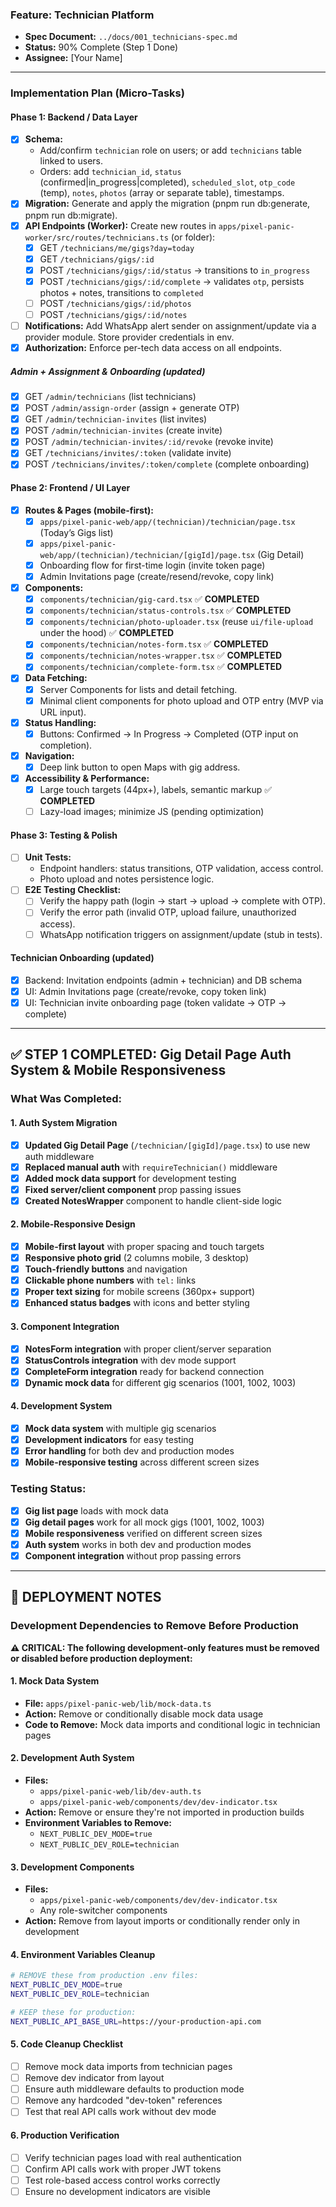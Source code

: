 ### Feature: Technician Platform

- **Spec Document:** `../docs/001_technicians-spec.md`
- **Status:** 90% Complete (Step 1 Done)
- **Assignee:** [Your Name]

---

### Implementation Plan (Micro-Tasks)

#### Phase 1: Backend / Data Layer

- [x] **Schema:**
  - Add/confirm `technician` role on users; or add `technicians` table linked to users.
  - Orders: add `technician_id`, `status` (confirmed|in_progress|completed), `scheduled_slot`, `otp_code` (temp), `notes`, `photos` (array or separate table), timestamps.
- [x] **Migration:** Generate and apply the migration (pnpm run db:generate, pnpm run db:migrate).
- [x] **API Endpoints (Worker):** Create new routes in `apps/pixel-panic-worker/src/routes/technicians.ts` (or folder):
  - [x] GET `/technicians/me/gigs?day=today`
  - [x] GET `/technicians/gigs/:id`
  - [x] POST `/technicians/gigs/:id/status` → transitions to `in_progress`
  - [x] POST `/technicians/gigs/:id/complete` → validates `otp`, persists photos + notes, transitions to `completed`
  - [ ] POST `/technicians/gigs/:id/photos`
  - [ ] POST `/technicians/gigs/:id/notes`
- [ ] **Notifications:** Add WhatsApp alert sender on assignment/update via a provider module. Store provider credentials in env.
- [x] **Authorization:** Enforce per-tech data access on all endpoints.

##### Admin + Assignment & Onboarding (updated)

- [x] GET `/admin/technicians` (list technicians)
- [x] POST `/admin/assign-order` (assign + generate OTP)
- [x] GET `/admin/technician-invites` (list invites)
- [x] POST `/admin/technician-invites` (create invite)
- [x] POST `/admin/technician-invites/:id/revoke` (revoke invite)
- [x] GET `/technicians/invites/:token` (validate invite)
- [x] POST `/technicians/invites/:token/complete` (complete onboarding)

#### Phase 2: Frontend / UI Layer

- [x] **Routes & Pages (mobile-first):**
  - [x] `apps/pixel-panic-web/app/(technician)/technician/page.tsx` (Today’s Gigs list)
  - [x] `apps/pixel-panic-web/app/(technician)/technician/[gigId]/page.tsx` (Gig Detail)
  - [x] Onboarding flow for first-time login (invite token page)
  - [x] Admin Invitations page (create/resend/revoke, copy link)
- [x] **Components:**
  - [x] `components/technician/gig-card.tsx` ✅ **COMPLETED**
  - [x] `components/technician/status-controls.tsx` ✅ **COMPLETED**
  - [x] `components/technician/photo-uploader.tsx` (reuse `ui/file-upload` under the hood) ✅ **COMPLETED**
  - [x] `components/technician/notes-form.tsx` ✅ **COMPLETED**
  - [x] `components/technician/notes-wrapper.tsx` ✅ **COMPLETED**
  - [x] `components/technician/complete-form.tsx` ✅ **COMPLETED**
- [x] **Data Fetching:**
  - [x] Server Components for lists and detail fetching.
  - [x] Minimal client components for photo upload and OTP entry (MVP via URL input).
- [x] **Status Handling:**
  - [x] Buttons: Confirmed → In Progress → Completed (OTP input on completion).
- [x] **Navigation:**
  - [x] Deep link button to open Maps with gig address.
- [x] **Accessibility & Performance:**
  - [x] Large touch targets (44px+), labels, semantic markup ✅ **COMPLETED**
  - [ ] Lazy-load images; minimize JS (pending optimization)

#### Phase 3: Testing & Polish

- [ ] **Unit Tests:**
  - Endpoint handlers: status transitions, OTP validation, access control.
  - Photo upload and notes persistence logic.
- [ ] **E2E Testing Checklist:**
  - [ ] Verify the happy path (login → start → upload → complete with OTP).
  - [ ] Verify the error path (invalid OTP, upload failure, unauthorized access).
  - [ ] WhatsApp notification triggers on assignment/update (stub in tests).

#### Technician Onboarding (updated)

- [x] Backend: Invitation endpoints (admin + technician) and DB schema
- [x] UI: Admin Invitations page (create/revoke, copy token link)
- [x] UI: Technician invite onboarding page (token validate → OTP → complete)

---

## ✅ **STEP 1 COMPLETED: Gig Detail Page Auth System & Mobile Responsiveness**

### **What Was Completed:**

#### **1. Auth System Migration**

- [x] **Updated Gig Detail Page** (`/technician/[gigId]/page.tsx`) to use new auth middleware
- [x] **Replaced manual auth** with `requireTechnician()` middleware
- [x] **Added mock data support** for development testing
- [x] **Fixed server/client component** prop passing issues
- [x] **Created NotesWrapper** component to handle client-side logic

#### **2. Mobile-Responsive Design**

- [x] **Mobile-first layout** with proper spacing and touch targets
- [x] **Responsive photo grid** (2 columns mobile, 3 desktop)
- [x] **Touch-friendly buttons** and navigation
- [x] **Clickable phone numbers** with `tel:` links
- [x] **Proper text sizing** for mobile screens (360px+ support)
- [x] **Enhanced status badges** with icons and better styling

#### **3. Component Integration**

- [x] **NotesForm integration** with proper client/server separation
- [x] **StatusControls integration** with dev mode support
- [x] **CompleteForm integration** ready for backend connection
- [x] **Dynamic mock data** for different gig scenarios (1001, 1002, 1003)

#### **4. Development System**

- [x] **Mock data system** with multiple gig scenarios
- [x] **Development indicators** for easy testing
- [x] **Error handling** for both dev and production modes
- [x] **Mobile-responsive testing** across different screen sizes

### **Testing Status:**

- [x] **Gig list page** loads with mock data
- [x] **Gig detail pages** work for all mock gigs (1001, 1002, 1003)
- [x] **Mobile responsiveness** verified on different screen sizes
- [x] **Auth system** works in both dev and production modes
- [x] **Component integration** without prop passing errors

---

## 🚀 **DEPLOYMENT NOTES**

### **Development Dependencies to Remove Before Production**

**⚠️ CRITICAL: The following development-only features must be removed or disabled before production deployment:**

#### **1. Mock Data System**

- **File:** `apps/pixel-panic-web/lib/mock-data.ts`
- **Action:** Remove or conditionally disable mock data usage
- **Code to Remove:** Mock data imports and conditional logic in technician pages

#### **2. Development Auth System**

- **Files:**
  - `apps/pixel-panic-web/lib/dev-auth.ts`
  - `apps/pixel-panic-web/components/dev/dev-indicator.tsx`
- **Action:** Remove or ensure they're not imported in production builds
- **Environment Variables to Remove:**
  - `NEXT_PUBLIC_DEV_MODE=true`
  - `NEXT_PUBLIC_DEV_ROLE=technician`

#### **3. Development Components**

- **Files:**
  - `apps/pixel-panic-web/components/dev/dev-indicator.tsx`
  - Any role-switcher components
- **Action:** Remove from layout imports or conditionally render only in development

#### **4. Environment Variables Cleanup**

```bash
# REMOVE these from production .env files:
NEXT_PUBLIC_DEV_MODE=true
NEXT_PUBLIC_DEV_ROLE=technician

# KEEP these for production:
NEXT_PUBLIC_API_BASE_URL=https://your-production-api.com
```

#### **5. Code Cleanup Checklist**

- [ ] Remove mock data imports from technician pages
- [ ] Remove dev indicator from layout
- [ ] Ensure auth middleware defaults to production mode
- [ ] Remove any hardcoded "dev-token" references
- [ ] Test that real API calls work without dev mode

#### **6. Production Verification**

- [ ] Verify technician pages load with real authentication
- [ ] Confirm API calls work with proper JWT tokens
- [ ] Test role-based access control works correctly
- [ ] Ensure no development indicators are visible
